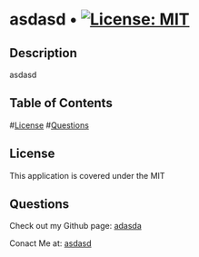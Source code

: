 # asdasd • [![License: MIT](https://img.shields.io/badge/License-MIT-yellow.svg)](https://opensource.org/licenses/MIT)
  
  
## Description
asdasd
  
## Table of Contents




#[License](#license)
#[Questions](#questions)










## License
This application is covered under the MIT

## Questions

Check out my Github page: [adasda](https://www.github.com/adasda)

Conact Me at: [asdasd](mailto:asdasd)